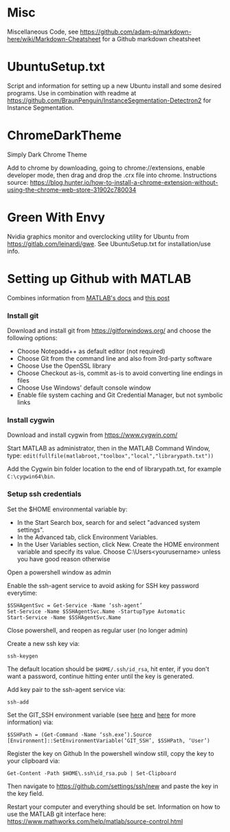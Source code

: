 # Misc
Miscellaneous Code, see https://github.com/adam-p/markdown-here/wiki/Markdown-Cheatsheet for a Github markdown cheatsheet 

# UbuntuSetup.txt
Script and information for setting up a new Ubuntu install and some desired programs. Use in combination with readme at https://github.com/BraunPenguin/InstanceSegmentation-Detectron2 for Instance Segmentation.

# ChromeDarkTheme
Simply Dark Chrome Theme

Add to chrome by downloading, going to chrome://extensions, enable developer mode, then drag and drop the .crx file into chrome. Instructions source: https://blog.hunter.io/how-to-install-a-chrome-extension-without-using-the-chrome-web-store-31902c780034

# Green With Envy
Nvidia graphics monitor and overclocking utility for Ubuntu from https://gitlab.com/leinardi/gwe. See UbuntuSetup.txt for installation/use info.

# Setting up Github with MATLAB
Combines information from [MATLAB's docs](https://www.mathworks.com/help/matlab/matlab_prog/set-up-git-source-control.html) and [this post](https://medium.com/rkttu/set-up-ssh-key-and-git-integration-in-windows-10-native-way-c9b94952dd2c)

### Install git
Download and install git from https://gitforwindows.org/ and choose the following options:
- Choose Notepadd++ as default editor (not required)
- Choose Git from the command line and also from 3rd-party software
- Choose Use the OpenSSL library
- Choose Checkout as-is, commit as-is to avoid converting line endings in files
- Choose Use Windows' default console window
- Enable file system caching and Git Credential Manager, but not symbolic links

### Install cygwin
Download and install cygwin from https://www.cygwin.com/

Start MATLAB as administrator, then in the MATLAB Command Window, type:
```edit(fullfile(matlabroot,"toolbox","local","librarypath.txt"))```

Add the Cygwin bin folder location to the end of librarypath.txt, for example ```C:\cygwin64\bin```.

### Setup ssh credentials
Set the $HOME environmental variable by:
- In the Start Search box, search for and select "advanced system settings".
- In the Advanced tab, click Environment Variables.
- In the User Variables section, click New. Create the HOME environment variable and specify its value. Choose C:\Users\<yourusername> unless you have good reason otherwise

Open a powershell window as admin

Enable the ssh-agent service to avoid asking for SSH key password everytime:
```
$SSHAgentSvc = Get-Service -Name ‘ssh-agent’
Set-Service -Name $SSHAgentSvc.Name -StartupType Automatic
Start-Service -Name $SSHAgentSvc.Name
```

Close powershell, and reopen as regular user (no longer admin)

Create a new ssh key via:
```
ssh-keygen
```
The default location should be ```$HOME/.ssh/id_rsa```, hit enter, if you don't want a password, continue hitting enter until the key is generated.

Add key pair to the ssh-agent service via:
```
ssh-add
```

Set the GIT_SSH environment variable (see [here](https://stackoverflow.com/questions/19531626/git-on-windows-force-use-of-openssh) and [here](https://stackoverflow.com/questions/2499331/git-with-ssh-on-windows) for more information) via:
```
$SSHPath = (Get-Command -Name ‘ssh.exe’).Source
[Environment]::SetEnvironmentVariable(‘GIT_SSH’, $SSHPath, ‘User’)
```


Register the key on Github
In the powershell window still, copy the key to your clipboard via:
```
Get-Content -Path $HOME\.ssh\id_rsa.pub | Set-Clipboard
```
Then navigate to https://github.com/settings/ssh/new and paste the key in the key field.


Restart your computer and everything should be set. Information on how to use the MATLAB git interface here: https://www.mathworks.com/help/matlab/source-control.html
